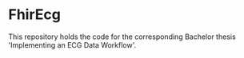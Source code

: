 # FhirEcg
This repository holds the code for the corresponding Bachelor thesis 'Implementing an ECG Data Workflow'.
